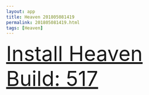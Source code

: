 ```yaml
---
layout: app
title: Heaven 201805081419
permalink: 201805081419.html
tags: [Heaven]
---
```

<div class="pure-g">
    <div class="pure-u-1-1" style="font-size: 4em">
        <a class="pure-button-primary" href="itms-services://?action=download-manifest&url=https%3A%2F%2Flitsungyisigono.github.io%2FTestScript%2Fmanifests%2F201805081419.plist"><i class="fa fa-download" aria-hidden="true"></i>Install Heaven Build: 517</a>
    </div>
</div>